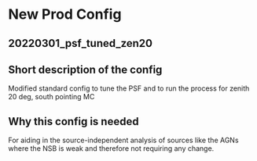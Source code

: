 # New Prod Config 

## 20220301_psf_tuned_zen20

## Short description of the config

Modified standard config to tune the PSF and to run the process for zenith 20 deg, south pointing MC

## Why this config is needed 

For aiding in the source-independent analysis of sources like the AGNs where the NSB is weak and therefore not requiring any change.
